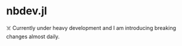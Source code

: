 # nbdev.jl
☠️ Currently under heavy development and I am introducing breaking changes almost daily.

